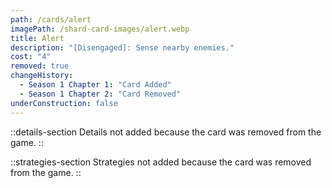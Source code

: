 ```yaml
---
path: /cards/alert
imagePath: /shard-card-images/alert.webp
title: Alert
description: "[Disengaged]: Sense nearby enemies."
cost: "4"
removed: true
changeHistory:
  - Season 1 Chapter 1: "Card Added"
  - Season 1 Chapter 2: "Card Removed"
underConstruction: false
---
```


::details-section
Details not added because the card was removed from the game.
::

::strategies-section
Strategies not added because the card was removed from the game.
::

